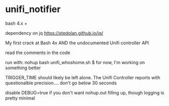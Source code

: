 # unifi_notifier

bash 4.x +

dependency on jq  https://stedolan.github.io/jq/

My first crack at Bash 4x AND the undocumented Unifi controller API


read the comments in the code

run with: nohup bash unifi_whoshome.sh $ for now, I'm working on something better

TRIGGER_TIME should likely be left alone.  The Unifi Controller reports with questionalble precision.... don't go below 30 seconds

disable DEBUG=true if you don't want nohup.out filling up, though logging is pretty minimal
